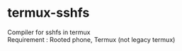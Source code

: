 # termux-sshfs
Compiler for sshfs in termux
<br/>Requirement :
Rooted phone,
Termux (not legacy termux)
